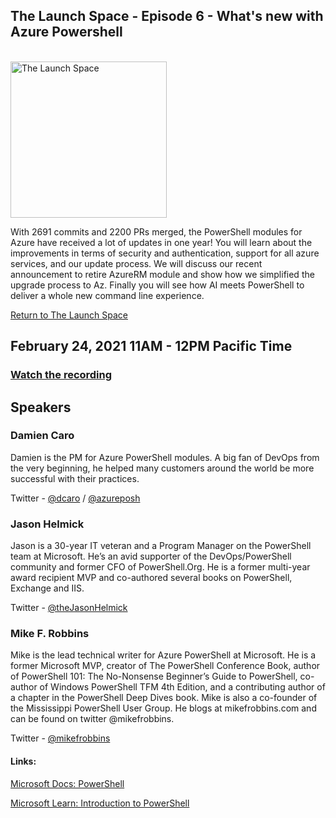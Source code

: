 ## The Launch Space - Episode 6 - What's new with Azure Powershell
<br/>
<img src="../media/LaunchSpace_Logo-Large_github.png" ant="launchspace logo" title="The Launch Space" width="250">

With 2691 commits and 2200 PRs merged, the PowerShell modules for Azure have received a lot of updates in one year!
You will learn about the improvements in terms of security and authentication, support for all azure services, and our update process. We will discuss our recent announcement to retire AzureRM module and show how we simplified the upgrade process to Az. 
Finally you will see how AI meets PowerShell to deliver a whole new command line experience. 

[Return to The Launch Space](../README.md)
<br/>

## February 24, 2021 11AM - 12PM Pacific Time

### [Watch the recording](https://youtu.be/o_IBKMxNghw)

## Speakers 

### Damien Caro
Damien is the PM for Azure PowerShell modules. A big fan of DevOps from the very beginning, he helped many customers around the world be more successful with their practices.

Twitter - [@dcaro](https://twitter.com/dcaro) / [@azureposh](https://twitter.com/azureposh)

### Jason Helmick 
Jason is a 30-year IT veteran and a Program Manager on the PowerShell team at Microsoft. He’s an avid supporter of the DevOps/PowerShell community and former CFO of PowerShell.Org. He is a former multi-year award recipient MVP and co-authored several books on PowerShell, Exchange and IIS.

Twitter - [@theJasonHelmick](https://twitter.com/theJasonHelmick)

### Mike F. Robbins 
Mike is the lead technical writer for Azure PowerShell at Microsoft. He is a former Microsoft MVP, creator of The PowerShell Conference Book, author of PowerShell 101: The No-Nonsense Beginner’s Guide to PowerShell, co-author of Windows PowerShell TFM 4th Edition, and a contributing author of a chapter in the PowerShell Deep Dives book. Mike is also a co-founder of the Mississippi PowerShell User Group. He blogs at mikefrobbins.com and can be found on twitter @mikefrobbins.

Twitter - [@mikefrobbins](theJasonHelmick)



#### Links: 

[Microsoft Docs: PowerShell](https://cda.ms/1Yn)

[Microsoft Learn: Introduction to PowerShell](https://cda.ms/1Yp)

